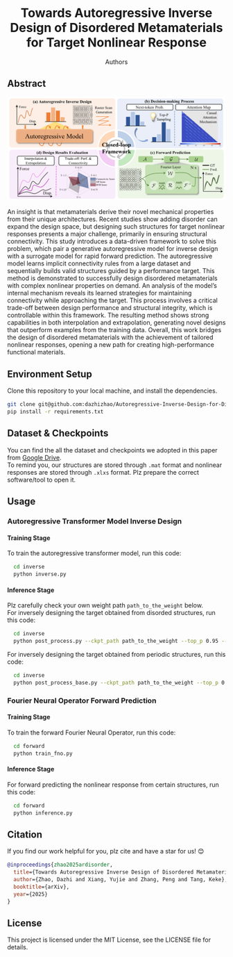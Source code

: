 <!-- Improved compatibility of back to top link: See: https://github.com/othneildrew/Best-README-Template/pull/73 -->
<a id="readme-top"></a>
<!--
*** Thanks for checking out the Best-README-Template. If you have a suggestion
*** that would make this better, please fork the repo and create a pull request
*** or simply open an issue with the tag "enhancement".
*** Don't forget to give the project a star!
*** Thanks again! Now go create something AMAZING! :D
-->



<!-- PROJECT SHIELDS -->
<!--
*** I'm using markdown "reference style" links for readability.
*** Reference links are enclosed in brackets [ ] instead of parentheses ( ).
*** See the bottom of this document for the declaration of the reference variables
*** for contributors-url, forks-url, etc. This is an optional, concise syntax you may use.
*** https://www.markdownguide.org/basic-syntax/#reference-style-links
-->

<!-- PROJECT LOGO -->
<br />
<div align="center">

  <h1 align="center">Towards Autoregressive Inverse Design of Disordered Metamaterials for Target Nonlinear Response</h1>

  <p align="center">
    Authors
  </p>
</div>


<!-- ABOUT THE PROJECT -->
## Abstract

![Product Name Screen Shot][product-screenshot]

An insight is that metamaterials derive their novel mechanical properties from their unique architectures. Recent studies show adding disorder can expand the design space, but designing such structures for target nonlinear responses presents a major challenge, primarily in ensuring structural connectivity. This study introduces a data-driven framework to solve this problem, which pair a generative autoregressive model for inverse design with a surrogate model for rapid forward prediction. The autoregressive model learns implicit connectivity rules from a large dataset and sequentially builds valid structures guided by a performance target. This method is demonstrated to successfully design disordered metamaterials with complex nonlinear properties on demand. An analysis of the model’s internal mechanism reveals its learned strategies for maintaining connectivity while approaching the target. This process involves a critical trade-off between design performance and structural integrity, which is controllable within this framework. The resulting method shows strong capabilities in both interpolation and extrapolation, generating novel designs that outperform examples from the training data. Overall, this work bridges the design of disordered metamaterials with the achievement of tailored nonlinear responses, opening a new path for creating high-performance functional materials.



<!-- GETTING STARTED -->
## Environment Setup

Clone this repository to your local machine, and install the dependencies.
  ```sh
  git clone git@github.com:dazhizhao/Autoregressive-Inverse-Design-for-Disordered-Metamaterials.git 
  pip install -r requirements.txt
  ```
## Dataset & Checkpoints
You can find the all the dataset and checkpoints we adopted in this paper from [Google Drive](https://drive.google.com/file/d/1Y51FmLvJPXxGFEZudxF8U85QQQTxxpRG/view?usp=drive_link). </br>
To remind you, our structures are stored through `.mat` format and nonlinear responses are stored through `.xlxs` format. Plz prepare the correct software/tool to open it.
## Usage
### Autoregressive Transformer Model Inverse Design
#### Training Stage
To train the autoregressive transformer model, run this code:
```sh
  cd inverse
  python inverse.py
  ```
#### Inference Stage
Plz carefully check your own weight path `path_to_the_weight` below. </br>
For inversely designing the target obtained from disorded structures, run this code:
```sh
  cd inverse
  python post_process.py --ckpt_path path_to_the_weight --top_p 0.95 --temperature 1.0
  ```
For inversely designing the target obtained from periodic structures, run this code: 
```sh
  cd inverse
  python post_process_base.py --ckpt_path path_to_the_weight --top_p 0.95 --temperature 1.0
  ```
### Fourier Neural Operator Forward Prediction
#### Training Stage
To train the forward Fourier Neural Operator, run this code:
```sh
  cd forward
  python train_fno.py
  ```
#### Inference Stage
For forward predicting the nonlinear response from certain structures, run this code:
```sh
  cd forward
  python inference.py
  ```
## Citation
If you find our work helpful for you, plz cite and have a star for us! :blush:
```bibtex
@inproceedings{zhao2025ardisorder,
  title={Towards Autoregressive Inverse Design of Disordered Metamaterials for Target Nonlinear Response},
  author={Zhao, Dazhi and Xiang, Yujie and Zhang, Peng and Tang, Keke},
  booktitle={arXiv},
  year={2025}
}
```

## License
This project is licensed under the MIT License, see the LICENSE file for details.

<!-- MARKDOWN LINKS & IMAGES -->
<!-- https://www.markdownguide.org/basic-syntax/#reference-style-links -->
[contributors-shield]: https://img.shields.io/github/contributors/othneildrew/Best-README-Template.svg?style=for-the-badge
[contributors-url]: https://github.com/othneildrew/Best-README-Template/graphs/contributors
[forks-shield]: https://img.shields.io/github/forks/othneildrew/Best-README-Template.svg?style=for-the-badge
[forks-url]: https://github.com/othneildrew/Best-README-Template/network/members
[stars-shield]: https://img.shields.io/github/stars/othneildrew/Best-README-Template.svg?style=for-the-badge
[stars-url]: https://github.com/othneildrew/Best-README-Template/stargazers
[issues-shield]: https://img.shields.io/github/issues/othneildrew/Best-README-Template.svg?style=for-the-badge
[issues-url]: https://github.com/othneildrew/Best-README-Template/issues
[license-shield]: https://img.shields.io/github/license/othneildrew/Best-README-Template.svg?style=for-the-badge
[license-url]: https://github.com/othneildrew/Best-README-Template/blob/master/LICENSE.txt
[linkedin-shield]: https://img.shields.io/badge/-LinkedIn-black.svg?style=for-the-badge&logo=linkedin&colorB=555
[linkedin-url]: https://linkedin.com/in/othneildrew
[product-screenshot]: images/fig1_v2.png
[ar]: images/ar.png
[fno]: images/fno.png
[Next.js]: https://img.shields.io/badge/next.js-000000?style=for-the-badge&logo=nextdotjs&logoColor=white
[Next-url]: https://nextjs.org/
[React.js]: https://img.shields.io/badge/React-20232A?style=for-the-badge&logo=react&logoColor=61DAFB
[React-url]: https://reactjs.org/
[Vue.js]: https://img.shields.io/badge/Vue.js-35495E?style=for-the-badge&logo=vuedotjs&logoColor=4FC08D
[Vue-url]: https://vuejs.org/
[Angular.io]: https://img.shields.io/badge/Angular-DD0031?style=for-the-badge&logo=angular&logoColor=white
[Angular-url]: https://angular.io/
[Svelte.dev]: https://img.shields.io/badge/Svelte-4A4A55?style=for-the-badge&logo=svelte&logoColor=FF3E00
[Svelte-url]: https://svelte.dev/
[Laravel.com]: https://img.shields.io/badge/Laravel-FF2D20?style=for-the-badge&logo=laravel&logoColor=white
[Laravel-url]: https://laravel.com
[Bootstrap.com]: https://img.shields.io/badge/Bootstrap-563D7C?style=for-the-badge&logo=bootstrap&logoColor=white
[Bootstrap-url]: https://getbootstrap.com
[JQuery.com]: https://img.shields.io/badge/jQuery-0769AD?style=for-the-badge&logo=jquery&logoColor=white
[JQuery-url]: https://jquery.com 
